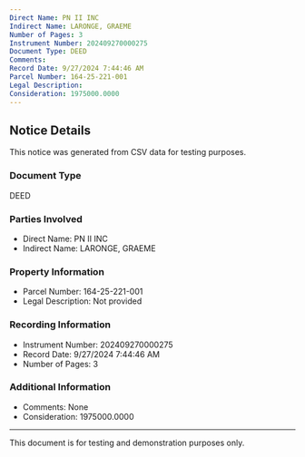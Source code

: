 ```yaml
---
Direct Name: PN II INC
Indirect Name: LARONGE, GRAEME
Number of Pages: 3
Instrument Number: 202409270000275
Document Type: DEED
Comments: 
Record Date: 9/27/2024 7:44:46 AM
Parcel Number: 164-25-221-001
Legal Description: 
Consideration: 1975000.0000
---
```


## Notice Details

This notice was generated from CSV data for testing purposes.

### Document Type
DEED

### Parties Involved
- Direct Name: PN II INC
- Indirect Name: LARONGE, GRAEME

### Property Information
- Parcel Number: 164-25-221-001
- Legal Description: Not provided

### Recording Information
- Instrument Number: 202409270000275
- Record Date: 9/27/2024 7:44:46 AM
- Number of Pages: 3

### Additional Information
- Comments: None
- Consideration: 1975000.0000

---

This document is for testing and demonstration purposes only.
